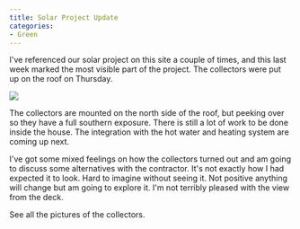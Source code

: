 ```yaml
---
title: Solar Project Update
categories:
- Green
---
```


I've referenced our solar project on this site a couple of times, and this last week marked the most visible part of the project. The collectors were put up on the roof on Thursday.

![](/nGallery/photos/52/1759/320x213.aspx)

The collectors are mounted on the north side of the roof, but peeking over so they have a full southern exposure. There is still a lot of work to be done inside the house. The integration with the hot water and heating system are coming up next.

I've got some mixed feelings on how the collectors turned out and am going to discuss some alternatives with the contractor. It's not exactly how I had expected it to look. Hard to imagine without seeing it. Not positive anything will change but am going to explore it. I'm not terribly pleased with the view from the deck.

See all the pictures of the collectors.
